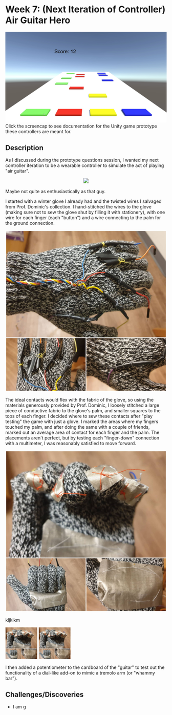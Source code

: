 # Week 7: (Next Iteration of Controller) Air Guitar Hero

[![ButtonHero Demo](https://github.com/mlk525/fast-fun/blob/main/week-3/BH%20Demo%20Screencap.jpg)](https://github.com/mlk525/fast-fun/blob/main/week-3/)
Click the screencap to see documentation for the Unity game prototype these controllers are meant for.

## Description
As I discussed during the prototype questions session, I wanted my next controller iteration to be a wearable controller to simulate the act of playing "air guitar".

<p align="center">
  <img width="600" src="https://iheartlocalmusic.com/wp-content/uploads/2019/06/eDSC06587.jpg">
</p>

Maybe not quite as enthusiastically as that guy.

I started with a winter glove I already had and the twisted wires I salvaged from Prof. Dominic's collection. I hand-stitched the wires to the glove (making sure not to sew the glove shut by filling it with stationery), with one wire for each finger (each "button") and a wire connecting to the palm for the ground connection.

<p align="center">
  <img width="600" src="https://github.com/mlk525/fast-fun/blob/main/week-9/wire_attach.jpg">
</p>

The ideal contacts would flex with the fabric of the glove, so using the materials generously provided by Prof. Dominic, I loosely stitched a large piece of conductive fabric to the glove's palm, and smaller squares to the tops of each finger. I decided where to sew these contacts after "play testing" the game with just a glove. I marked the areas where my fingers touched my palm, and after doing the same with a couple of friends, marked out an average area of contact for each finger and the palm. The placements aren't perfect, but by testing each "finger-down" connection with a multimeter, I was reasonably satisfied to move forward.

<p align="center">
  <img width="600" src="https://github.com/mlk525/fast-fun/blob/main/week-9/fabric_attach.jpg">
</p>

kljklkm

<p float="left">
  <img src="https://github.com/mlk525/fast-fun/blob/main/week-9/fabric_attach.jpg" width="100" />
  <img src="https://github.com/mlk525/fast-fun/blob/main/week-9/fabric_attach.jpg" width="100" /> 
</p>


I then added a potentiometer to the cardboard of the "guitar" to test out the functionality of a dial-like add-on to mimic a tremolo arm (or "whammy bar").

## Challenges/Discoveries
* I am g

